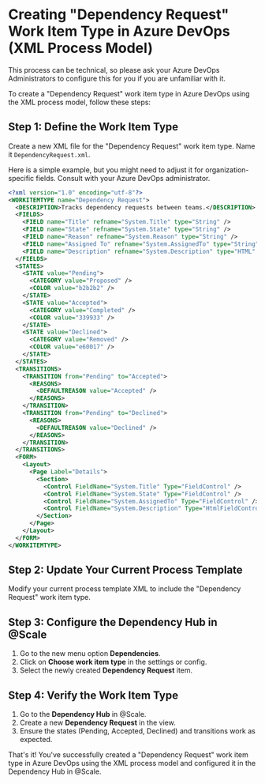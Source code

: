 # Creating "Dependency Request" Work Item Type in Azure DevOps (XML Process Model)

This process can be technical, so please ask your Azure DevOps Administrators to configure this for you if you are unfamiliar with it.

To create a "Dependency Request" work item type in Azure DevOps using the XML process model, follow these steps:

## Step 1: Define the Work Item Type

Create a new XML file for the "Dependency Request" work item type. Name it `DependencyRequest.xml`.

Here is a simple example, but you might need to adjust it for organization-specific fields. Consult with your Azure DevOps administrator.

```xml
<?xml version="1.0" encoding="utf-8"?>
<WORKITEMTYPE name="Dependency Request">
  <DESCRIPTION>Tracks dependency requests between teams.</DESCRIPTION>
  <FIELDS>
    <FIELD name="Title" refname="System.Title" type="String" />
    <FIELD name="State" refname="System.State" type="String" />
    <FIELD name="Reason" refname="System.Reason" type="String" />
    <FIELD name="Assigned To" refname="System.AssignedTo" type="String" />
    <FIELD name="Description" refname="System.Description" type="HTML" />
  </FIELDS>
  <STATES>
    <STATE value="Pending">
      <CATEGORY value="Proposed" />
      <COLOR value="b2b2b2" />
    </STATE>
    <STATE value="Accepted">
      <CATEGORY value="Completed" />
      <COLOR value="339933" />
    </STATE>
    <STATE value="Declined">
      <CATEGORY value="Removed" />
      <COLOR value="e60017" />
    </STATE>
  </STATES>
  <TRANSITIONS>
    <TRANSITION from="Pending" to="Accepted">
      <REASONS>
        <DEFAULTREASON value="Accepted" />
      </REASONS>
    </TRANSITION>
    <TRANSITION from="Pending" to="Declined">
      <REASONS>
        <DEFAULTREASON value="Declined" />
      </REASONS>
    </TRANSITION>
  </TRANSITIONS>
  <FORM>
    <Layout>
      <Page Label="Details">
        <Section>
          <Control FieldName="System.Title" Type="FieldControl" />
          <Control FieldName="System.State" Type="FieldControl" />
          <Control FieldName="System.AssignedTo" Type="FieldControl" />
          <Control FieldName="System.Description" Type="HtmlFieldControl" />
        </Section>
      </Page>
    </Layout>
  </FORM>
</WORKITEMTYPE>
```


## Step 2: Update Your Current Process Template

Modify your current process template XML to include the "Dependency Request" work item type.

## Step 3: Configure the Dependency Hub in @Scale

1. Go to the new menu option **Dependencies**.
2. Click on **Choose work item type** in the settings or config.
3. Select the newly created **Dependency Request** item.

## Step 4: Verify the Work Item Type

1. Go to the **Dependency Hub** in @Scale.
2. Create a new **Dependency Request** in the view.
3. Ensure the states (Pending, Accepted, Declined) and transitions work as expected.

That's it! You've successfully created a "Dependency Request" work item type in Azure DevOps using the XML process model and configured it in the Dependency Hub in @Scale.
